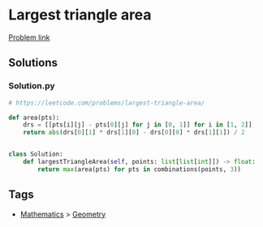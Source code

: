 # Largest triangle area

[Problem link](https://leetcode.com/problems/largest-triangle-area/)

## Solutions


### Solution.py
```py
# https://leetcode.com/problems/largest-triangle-area/

def area(pts):
    drs = [[pts[i][j] - pts[0][j] for j in [0, 1]] for i in [1, 2]]
    return abs(drs[0][1] * drs[1][0] - drs[0][0] * drs[1][1]) / 2


class Solution:
    def largestTriangleArea(self, points: list[list[int]]) -> float:
        return max(area(pts) for pts in combinations(points, 3))
```
## Tags

* [Mathematics](/Collections/mathematics.md#mathematics) > [Geometry](/Collections/mathematics.md#geometry)
